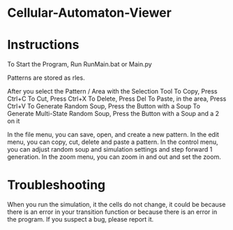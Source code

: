 # Cellular-Automaton-Viewer
Instructions
=================================
To Start the Program, Run RunMain.bat or Main.py

Patterns are stored as rles.

After you select the Pattern / Area with the Selection Tool
To Copy, Press Ctrl+C
To Cut, Press Ctrl+X
To Delete, Press Del
To Paste, in the area, Press Ctrl+V
To Generate Random Soup, Press the Button with a Soup
To Generate Multi-State Random Soup, Press the Button with a Soup and a 2 on it

In the file menu, you can save, open, and create a new pattern.
In the edit menu, you can copy, cut, delete and paste a pattern.
In the control menu, you can adjust random soup and simulation settings and step forward 1 generation.
In the zoom menu, you can zoom in and out and set the zoom.

Troubleshooting
================================
When you run the simulation, it the cells do not change, it could be because there is an error in your transition function or because there is an error in the program.
If you suspect a bug, please report it.
